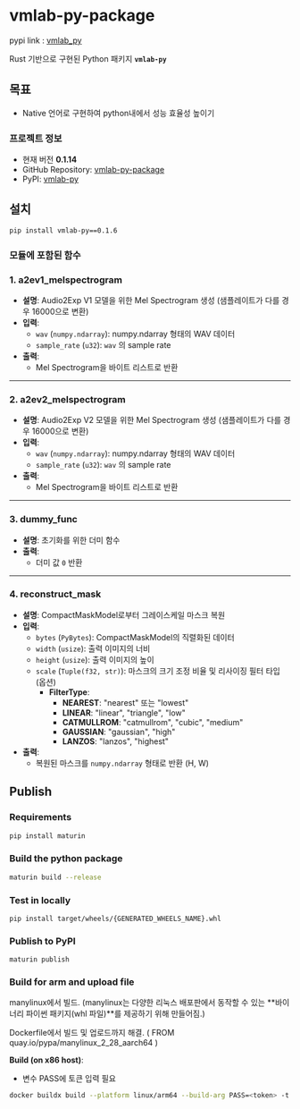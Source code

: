 # vmlab-py-package

pypi link : [vmlab_py](https://pypi.org/project/vmlab-py/)

Rust 기반으로 구현된 Python 패키지 **`vmlab-py`**

## 목표

- Native 언어로 구현하여 python내에서 성능 효율성 높이기

### **프로젝트 정보**

- 현재 버전 **0.1.14**
- GitHub Repository: [vmlab-py-package](https://github.com/VMONSTER-AI/vmlab-py-package)
- PyPI: [vmlab-py](https://pypi.org/project/vmlab-py/)

## 설치

```bash
pip install vmlab-py==0.1.6
```

### 모듈에 포함된 함수

### 1. **a2ev1_melspectrogram**

- **설명**: Audio2Exp V1 모델을 위한 Mel Spectrogram 생성 (샘플레이트가 다를 경우 16000으로 변환)
- **입력**:
    - `wav` (`numpy.ndarray`): numpy.ndarray 형태의 WAV 데이터
    - `sample_rate` (`u32`): `wav` 의 sample rate
- **출력**:
    - Mel Spectrogram을 바이트 리스트로 반환

---

### 2. **a2ev2_melspectrogram**

- **설명**: Audio2Exp V2 모델을 위한 Mel Spectrogram 생성 (샘플레이트가 다를 경우 16000으로 변환)
- **입력**:
    - `wav` (`numpy.ndarray`): numpy.ndarray 형태의 WAV 데이터
    - `sample_rate` (`u32`): `wav` 의 sample rate
- **출력**:
    - Mel Spectrogram을 바이트 리스트로 반환

---

### 3. **dummy_func**

- **설명**: 초기화를 위한 더미 함수
- **출력**:
    - 더미 값 `0` 반환

---

### 4. **reconstruct_mask**

- **설명**: CompactMaskModel로부터 그레이스케일 마스크 복원
- **입력**:
    - `bytes` (`PyBytes`): CompactMaskModel의 직렬화된 데이터
    - `width` (`usize`): 출력 이미지의 너비
    - `height` (`usize`): 출력 이미지의 높이
    - `scale` (`Tuple(f32, str)`): 마스크의 크기 조정 비율 및 리사이징 필터 타입 (옵션)
        - **FilterType**:
            - **NEAREST**: "nearest" 또는 "lowest"
            - **LINEAR**: "linear", "triangle", "low"
            - **CATMULLROM**: "catmullrom", "cubic", "medium"
            - **GAUSSIAN**: "gaussian", "high"
            - **LANZOS**: "lanzos", "highest"
- **출력**:
    - 복원된 마스크를 `numpy.ndarray` 형태로 반환 (H, W)


## Publish

### Requirements

```bash
pip install maturin
```

### Build the python package

```bash
maturin build --release
```

### Test in locally

```
pip install target/wheels/{GENERATED_WHEELS_NAME}.whl
```

### Publish to PyPI

```
maturin publish
```

### Build for arm and upload file

manylinux에서 빌드. (manylinux는 다양한 리눅스 배포판에서 동작할 수 있는 **바이너리 파이썬 패키지(whl 파일)**를 제공하기 위해 만들어짐.)

Dockerfile에서 빌드 및 업로드까지 해결. ( FROM quay.io/pypa/manylinux_2_28_aarch64 )

**Build (on x86 host)**:

- 변수 PASS에 토큰 입력 필요

```bash
docker buildx build --platform linux/arm64 --build-arg PASS=<token> -t maturin-arm-builder .
```

